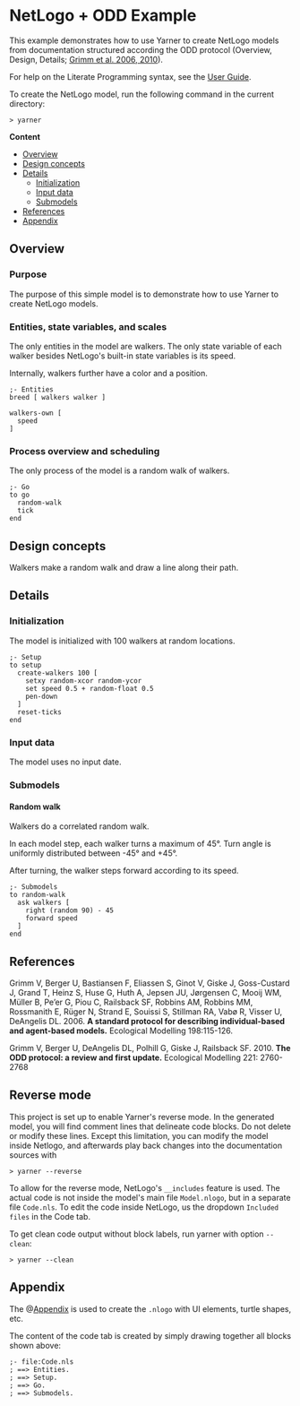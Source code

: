 # NetLogo + ODD Example

This example demonstrates how to use Yarner to create NetLogo models from documentation structured according the ODD protocol (Overview, Design, Details; [Grimm et al. 2006, 2010](#references)). 

For help on the Literate Programming syntax, see the [User Guide](https://mlange-42.github.io/yarner/).

To create the NetLogo model, run the following command in the current directory:

```
> yarner
```

**Content**

* [Overview](#overview)
* [Design concepts](#design-concepts)
* [Details](#details)
  * [Initialization](#initialization)
  * [Input data](#input-data)
  * [Submodels](#submodels)
* [References](#references)
* [Appendix](#appendix)

## Overview

### Purpose

The purpose of this simple model is to demonstrate how to use Yarner to create NetLogo models.

### Entities, state variables, and scales

The only entities in the model are walkers. The only state variable of each walker besides NetLogo's built-in state variables is its speed.

Internally, walkers further have a color and a position.

```netlogo
;- Entities
breed [ walkers walker ]

walkers-own [
  speed
]
```

### Process overview and scheduling

The only process of the model is a random walk of walkers.

```netlogo
;- Go
to go
  random-walk
  tick
end
```

## Design concepts

Walkers make a random walk and draw a line along their path.

## Details

### Initialization

The model is initialized with 100 walkers at random locations.

```netlogo
;- Setup
to setup
  create-walkers 100 [
    setxy random-xcor random-ycor
    set speed 0.5 + random-float 0.5
    pen-down
  ]
  reset-ticks
end
```

### Input data

The model uses no input date.

### Submodels

#### Random walk

Walkers do a correlated random walk.

In each model step, each walker turns a maximum of 45°. Turn angle is uniformly distributed between -45° and +45°.

After turning, the walker steps forward according to its speed.

```netlogo
;- Submodels
to random-walk
  ask walkers [
    right (random 90) - 45
    forward speed
  ]
end
```

## References

Grimm V, Berger U, Bastiansen F, Eliassen S, Ginot V, Giske J, Goss-Custard J, Grand T, Heinz S, Huse G, Huth A, Jepsen JU, Jørgensen C, Mooij WM, Müller B, Pe’er G, Piou C, Railsback SF, Robbins AM, Robbins MM, Rossmanith E, Rüger N, Strand E, Souissi S, Stillman RA, Vabø R, Visser U, DeAngelis DL. 2006. **A standard protocol for describing individual-based and agent-based models.** Ecological Modelling 198:115-126. 

Grimm V, Berger U, DeAngelis DL, Polhill G, Giske J, Railsback SF. 2010. **The ODD protocol: a review and first update.** Ecological Modelling 221: 2760-2768

## Reverse mode

This project is set up to enable Yarner's reverse mode. In the generated model, you will find comment lines that delineate code blocks. Do not delete or modify these lines. Except this limitation, you can modify the model inside Netlogo, and afterwards play back changes into the documentation sources with

```
> yarner --reverse
```

To allow for the reverse mode, NetLogo's `__includes` feature is used. The actual code is not inside the model's main file `Model.nlogo`, but in a separate file `Code.nls`. To edit the code inside NetLogo, us the dropdown `Included files` in the Code tab.

To get clean code output without block labels, run yarner with option `--clean`:

```
> yarner --clean
```

## Appendix

The @[Appendix](appendix.md) is used to create the `.nlogo` with UI elements, turtle shapes, etc.

The content of the code tab is created by simply drawing together all blocks shown above:

```netlogo
;- file:Code.nls
; ==> Entities.
; ==> Setup.
; ==> Go.
; ==> Submodels.
```

